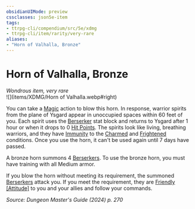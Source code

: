 ```yaml
---
obsidianUIMode: preview
cssclasses: json5e-item
tags:
- ttrpg-cli/compendium/src/5e/xdmg
- ttrpg-cli/item/rarity/very-rare
aliases: 
- "Horn of Valhalla, Bronze"
---
```

# Horn of Valhalla, Bronze
*Wondrous item, very rare*  
![](items/XDMG/Horn of Valhalla.webp#right)  


You can take a [Magic](actions.md#Magic) action to blow this horn. In response, warrior spirits from the plane of Ysgard appear in unoccupied spaces within 60 feet of you. Each spirit uses the [Berserker](berserker-xmm.md) stat block and returns to Ysgard after 1 hour or when it drops to 0 [Hit Points](hit-points-xphb.md). The spirits look like living, breathing warriors, and they have [Immunity](immunity-xphb.md) to the [Charmed](conditions.md#Charmed) and [Frightened](conditions.md#Frightened) conditions. Once you use the horn, it can't be used again until 7 days have passed.

A bronze horn summons 4 [Berserkers](berserker-xmm.md). To use the bronze horn, you must have training with all Medium armor.

If you blow the horn without meeting its requirement, the summoned [Berserkers](berserker-xmm.md) attack you. If you meet the requirement, they are [Friendly [Attitude]](friendly-attitude-xphb.md) to you and your allies and follow your commands.

*Source: Dungeon Master's Guide (2024) p. 270*
